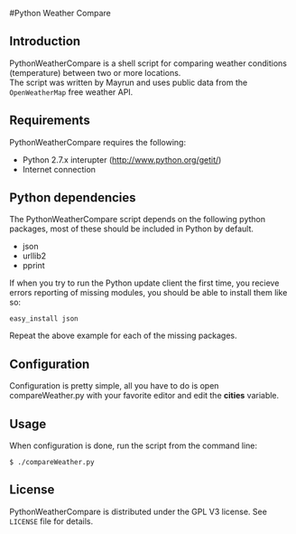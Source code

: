 #Python Weather Compare

## Introduction
PythonWeatherCompare is a shell script for comparing weather conditions (temperature) between two or more locations.  
The script was written by Mayrun and uses public data from the `OpenWeatherMap` free weather API.

## Requirements
PythonWeatherCompare requires the following:
  - Python 2.7.x interupter (http://www.python.org/getit/)
  - Internet connection

## Python dependencies

The PythonWeatherCompare script depends on the following python packages, most of these should be included in Python by default.
  - json
  - urllib2
  - pprint

If when you try to run the Python update client the first time, you recieve errors reporting of missing modules, you should be able to install them like so:

`easy_install json`

Repeat the above example for each of the missing packages.

## Configuration
Configuration is pretty simple, all you have to do is open compareWeather.py with your favorite editor and edit the **cities** variable.

## Usage
When configuration is done, run the script from the command line:

` $ ./compareWeather.py `

## License
PythonWeatherCompare is distributed under the GPL V3 license. See `LICENSE` file for details.

